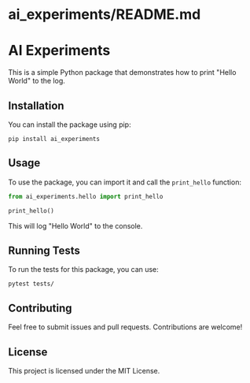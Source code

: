 # ai_experiments/README.md

# AI Experiments

This is a simple Python package that demonstrates how to print "Hello World" to the log.

## Installation

You can install the package using pip:

```
pip install ai_experiments
```

## Usage

To use the package, you can import it and call the `print_hello` function:

```python
from ai_experiments.hello import print_hello

print_hello()
```

This will log "Hello World" to the console.

## Running Tests

To run the tests for this package, you can use:

```
pytest tests/
```

## Contributing

Feel free to submit issues and pull requests. Contributions are welcome!

## License

This project is licensed under the MIT License.